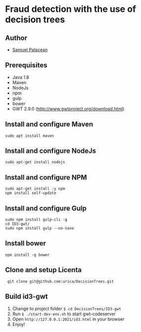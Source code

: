 Fraud detection with the use of decision trees
=========

## Author
- [Samuel Palacean](https://github.com/urica)

## Prerequisites
- Java 1.8
- Maven
- NodeJs
- npm
- gulp
- bower
- GWT 2.9.0 (http://www.gwtproject.org/download.html)

## Install and configure Maven
    sudo apt install maven

## Install and configure NodeJs

    sudo apt-get install nodejs


## Install and configure NPM

    sudo apt-get install -y npm
    npm install self-update


## Install and configure Gulp

    sudo npm install gulp-cli -g
    cd ID3-gwt/
    sudo npm install gulp --no-save


## Install bower

    npm install -g bower


## Clone and setup Licenta
     git clone git@github.com:urica/DecisionTrees.git


## Build id3-gwt
1. Change to project folder `$ cd DecisionTrees/ID3-gwt`
1. Run `$ ./start-dev-env.sh` to start gwt-codeserver
1. Open `http://127.0.0.1:2021/id3.html` in your browser
1. Enjoy!
